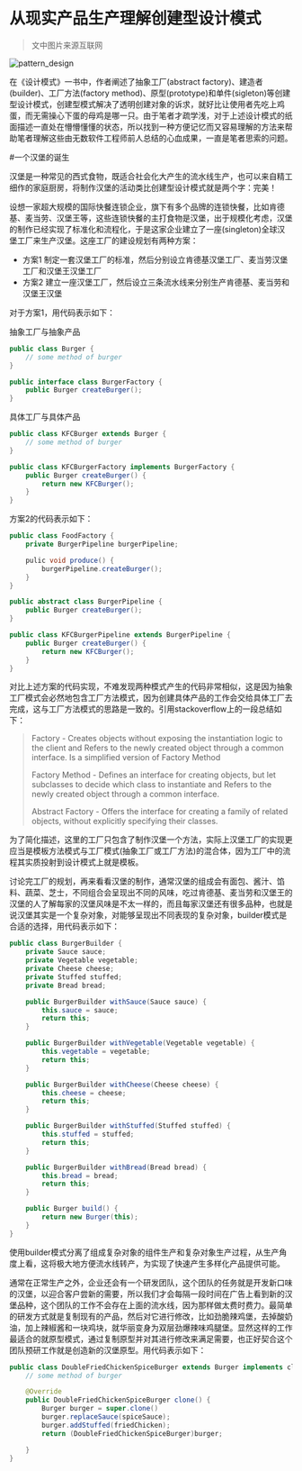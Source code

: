 从现实产品生产理解创建型设计模式
================================

>文中图片来源互联网

![pattern_design](http://d8.yihaodianimg.com/N02/M03/58/D2/CgQCsFL7rPmABmOlAAD75OATI4A48600_600x600.jpg)

在《设计模式》一书中，作者阐述了抽象工厂(abstract factory)、建造者(builder)、工厂方法(factory method)、原型(prototype)和单件(sigleton)等创建型设计模式，创建型模式解决了透明创建对象的诉求，就好比让使用者先吃上鸡蛋，而无需操心下蛋的母鸡是哪一只。由于笔者才疏学浅，对于上述设计模式的纸面描述一直处在懵懵懂懂的状态，所以找到一种方便记忆而又容易理解的方法来帮助笔者理解这些由无数软件工程师前人总结的心血成果，一直是笔者思索的问题。

#一个汉堡的诞生

汉堡是一种常见的西式食物，既适合社会化大产生的流水线生产，也可以来自精工细作的家庭厨房，将制作汉堡的活动类比创建型设计模式就是两个字：完美！

设想一家超大规模的国际快餐连锁企业，旗下有多个品牌的连锁快餐，比如肯德基、麦当劳、汉堡王等，这些连锁快餐的主打食物是汉堡，出于规模化考虑，汉堡的制作已经实现了标准化和流程化，于是这家企业建立了一座(singleton)全球汉堡工厂来生产汉堡。这座工厂的建设规划有两种方案：

- 方案1 制定一套汉堡工厂的标准，然后分别设立肯德基汉堡工厂、麦当劳汉堡工厂和汉堡王汉堡工厂
- 方案2 建立一座汉堡工厂，然后设立三条流水线来分别生产肯德基、麦当劳和汉堡王汉堡

对于方案1，用代码表示如下：

抽象工厂与抽象产品
```java
public class Burger {
	// some method of burger
}

public interface class BurgerFactory {
	public Burger createBurger();
}
```
具体工厂与具体产品
```java
public class KFCBurger extends Burger {
	// some method of burger
}

public class KFCBurgerFactory implements BurgerFactory {
	public Burger createBurger() {
		return new KFCBurger();
	}
}
```

方案2的代码表示如下：
```java
public class FoodFactory {
	private BurgerPipeline burgerPipeline;

	pulic void produce() {
		burgerPipeline.createBurger();
	}
}

public abstract class BurgerPipeline {
	public Burger createBurger();
}

public class KFCBurgerPipeline extends BurgerPipeline {
	public Burger createBurger() {
		return new KFCBurger();
	}
}
```

对比上述方案的代码实现，不难发现两种模式产生的代码非常相似，这是因为抽象工厂模式会必然地包含工厂方法模式，因为创建具体产品的工作会交给具体工厂去完成，这与工厂方法模式的思路是一致的。引用stackoverflow上的一段总结如下：

>Factory - Creates objects without exposing the instantiation logic to the client and Refers to the newly created object through a common interface. Is a simplified version of Factory Method
>
>Factory Method - Defines an interface for creating objects, but let subclasses to decide which class to instantiate and Refers to the newly created object through a common interface.
>
>Abstract Factory - Offers the interface for creating a family of related objects, without explicitly specifying their classes.

为了简化描述，这里的工厂只包含了制作汉堡一个方法，实际上汉堡工厂的实现更应当是模板方法模式与工厂模式(抽象工厂或工厂方法)的混合体，因为工厂中的流程其实质投射到设计模式上就是模板。

讨论完工厂的规划，再来看看汉堡的制作，通常汉堡的组成会有面包、酱汁、馅料、蔬菜、芝士，不同组合会呈现出不同的风味，吃过肯德基、麦当劳和汉堡王的汉堡的人了解每家的汉堡风味是不太一样的，而且每家汉堡还有很多品种，也就是说汉堡其实是一个复杂对象，对能够呈现出不同表现的复杂对象，builder模式是合适的选择，用代码表示如下：

```java
public class BurgerBuilder {
	private Sauce sauce;
	private Vegetable vegetable;
	private Cheese cheese;
	private Stuffed stuffed;
	private Bread bread;

	public BurgerBuilder withSauce(Sauce sauce) {
		this.sauce = sauce;
		return this;
	}

	public BurgerBuilder withVegetable(Vegetable vegetable) {
		this.vegetable = vegetable;
		return this;
	}

	public BurgerBuilder withCheese(Cheese cheese) {
		this.cheese = cheese;
		return this;
	}

	public BurgerBuilder withStuffed(Stuffed stuffed) {
		this.stuffed = stuffed;
		return this;
	}

	public BurgerBuilder withBread(Bread bread) {
		this.bread = bread;
		return this;
	}

	public Burger build() {
		return new Burger(this);
	}
}
```
使用builder模式分离了组成复杂对象的组件生产和复杂对象生产过程，从生产角度上看，这将极大地方便流水线转产，为实现了快速产生多样化产品提供可能。

通常在正常生产之外，企业还会有一个研发团队，这个团队的任务就是开发新口味的汉堡，以迎合客户尝新的需要，所以我们才会每隔一段时间在广告上看到新的汉堡品种，这个团队的工作不会存在上面的流水线，因为那样做太费时费力。最简单的研发方式就是复制现有的产品，然后对它进行修改，比如劲脆辣鸡堡，去掉酸奶油，加上辣椒酱和一块鸡块，就华丽变身为双层劲爆辣味鸡腿堡。显然这样的工作最适合的就原型模式，通过复制原型并对其进行修改来满足需要，也正好契合这个团队预研工作就是创造新的汉堡原型。用代码表示如下：

```java
public class DoubleFriedChickenSpiceBurger extends Burger implements cloneable {
	// some method of burger

	@Override
	public DoubleFriedChickenSpiceBurger clone() {
		Burger burger = super.clone()
		burger.replaceSauce(spiceSauce);
		burger.addStuffed(friedChicken);
		return (DoubleFriedChickenSpiceBurger)burger;

	}
}
```
